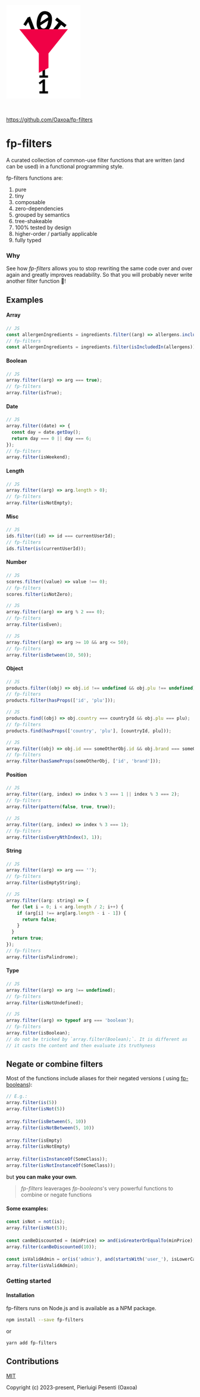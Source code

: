 <p><img src="./assets/logo.png" alt="" width="200" /></p>
<p><img src="https://github.com/oaxoa/fp-filters/actions/workflows/build.yml/badge.svg" alt="" /></p>

https://github.com/Oaxoa/fp-filters

# fp-filters

A curated collection of common-use filter functions that are written (and can be used) in a functional programming
style.

fp-filters functions are:

1. pure
1. tiny
1. composable
1. zero-dependencies
1. grouped by semantics
1. tree-shakeable
1. 100% tested by design
1. higher-order / partially applicable
1. fully typed

### Why

See how _fp-filters_ allows you to stop rewriting the same code over and over again and greatly improves readability.
So that you will probably never write another filter function 🚀!

## Examples

#### Array

```js
// JS
const allergenIngredients = ingredients.filter((arg) => allergens.includes(arg));
// fp-filters
const allergenIngredients = ingredients.filter(isIncludedIn(allergens));
```

#### Boolean

```js
// JS
array.filter((arg) => arg === true);
// fp-filters
array.filter(isTrue);
```

#### Date

```js
// JS
array.filter((date) => {
  const day = date.getDay();
  return day === 0 || day === 6;
});
// fp-filters
array.filter(isWeekend);
```

#### Length

```js
// JS
array.filter((arg) => arg.length > 0);
// fp-filters
array.filter(isNotEmpty);
```

#### Misc

```js
// JS
ids.filter((id) => id === currentUserId);
// fp-filters
ids.filter(is(currentUserId));
```

#### Number

```js
// JS
scores.filter((value) => value !== 0);
// fp-filters
scores.filter(isNotZero);
```

```js
// JS
array.filter((arg) => arg % 2 === 0);
// fp-filters
array.filter(isEven);
```

```js
// JS
array.filter((arg) => arg >= 10 && arg <= 50);
// fp-filters
array.filter(isBetween(10, 50));
```

#### Object

```js
// JS
products.filter((obj) => obj.id !== undefined && obj.plu !== undefined);
// fp-filters
products.filter(hasProps(['id', 'plu']));
```

```js
// JS
products.find((obj) => obj.country === countryId && obj.plu === plu);
// fp-filters
products.find(hasProps(['country', 'plu'], [countryId, plu]));
```

```js
// JS
array.filter((obj) => obj.id === someOtherObj.id && obj.brand === someOtherObj.brand);
// fp-filters
array.filter(hasSameProps(someOtherObj, ['id', 'brand']));
```

#### Position

```js
// JS
array.filter((arg, index) => index % 3 === 1 || index % 3 === 2);
// fp-filters
array.filter(pattern(false, true, true));
```

```js
// JS
array.filter((arg, index) => index % 3 === 1);
// fp-filters
array.filter(isEveryNthIndex(3, 1));
```

#### String

```js
// JS
array.filter((arg) => arg === '');
// fp-filters
array.filter(isEmptyString);
```

```js
// JS
array.filter((arg: string) => {
  for (let i = 0; i < arg.length / 2; i++) {
    if (arg[i] !== arg[arg.length - i - 1]) {
      return false;
    }
  }
  return true;
});
// fp-filters
array.filter(isPalindrome);
```

#### Type

```js
// JS
array.filter((arg) => arg !== undefined);
// fp-filters
array.filter(isNotUndefined);
```

```js
// JS
array.filter((arg) => typeof arg === 'boolean');
// fp-filters
array.filter(isBoolean);
// do not be tricked by `array.filter(Boolean);`. It is different as 
// it casts the content and then evaluate its truthyness
```

## Negate or combine filters

Most of the functions include aliases for their negated versions (
using [fp-booleans](https://npmjs.org/package/fp-booleans)):

```js
// E.g.: 
array.filter(is(5))
array.filter(isNot(5))

array.filter(isBetween(5, 10))
array.filter(isNotBetween(5, 10))

array.filter(isEmpty)
array.filter(isNotEmpty)

array.filter(isInstanceOf(SomeClass));
array.filter(isNotInstanceOf(SomeClass));
```

but **you can make your own**.

> _fp-filters_ leaverages _fp-booleans_'s very powerful functions to combine or negate functions

#### Some examples:

```js
const isNot = not(is);
array.filter(isNot(5));

const canBeDiscounted = (minPrice) => and(isGreaterOrEqualTo(minPrice), not(isRound));
array.filter(canBeDiscounted(10));

const isValidAdmin = or(is('admin'), and(startsWith('user_'), isLowerCase))
array.filter(isValidAdmin);
```

### Getting started

#### Installation

fp-filters runs on Node.js and is available as a NPM package.

```bash
npm install --save fp-filters
```

or

```bash
yarn add fp-filters
```

## Contributions

[MIT](https://opensource.org/licenses/MIT)

Copyright (c) 2023-present, Pierluigi Pesenti (Oaxoa)